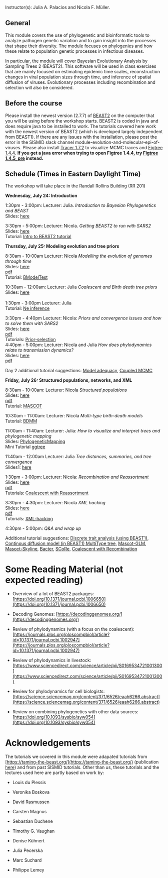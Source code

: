 


<p>  </p>

<p>  </p>

Instructor(s):
Julia A. Palacios and Nicola F. Müller.

## General

This module covers the use of phylogenetic and bioinformatic tools to analyze pathogen genetic variation and to gain insight into the processes that shape their diversity. The module focuses on phylogenies and how these relate to population genetic processes in infectious diseases.

In particular, the module will cover Bayesian Evolutionary Analysis by Sampling Trees 2 (BEAST2). This software will be used in class exercises that are mainly focused on estimating epidemic time scales, reconstruction changes in viral population sizes through time, and inference of spatial diffusion of viruses. Evolutionary processes including recombination and selection will also be considered.

## Before the course

Please install the newest version (2.7.7) of  [BEAST2](https://www.beast2.org/) on the computer that you will be using before the workshop starts.
BEAST2 is coded in java and does require java to be installed to work.
The tutorials covered here work with the newest version of BEAST2 (which is developed largely independent from BEAST1).
If there are any issues with the installation, please post the error in the SISMID slack channel module-evolution-and-molecular-epi-of-viruses.
Please also install [Tracer 1.7.2](https://github.com/beast-dev/tracer/releases/tag/v1.7.2) to visualize MCMC traces and [Figtree 1.4.4](https://github.com/rambaut/figtree/releases/tag/v1.4.4). 
**If you get a java error when trying to open Figtree 1.4.4, try [Figtree 1.4.5_pre](https://github.com/rambaut/figtree/releases/tag/v1.4.5pre) instead.**

## Schedule (Times in Eastern Daylight Time)

The workshop will take place in the Randall Rollins Building (RR 201)


**Wednesday, July 24: Introduction** <br />

1:30pm - 3:00pm: Lecturer: Julia. *Introduction to Bayesian Phylogenetics and BEAST* <br />
                Slides: [here](https://github.com/JuliaPalacios/SISMID_EvolutionaryDynamics/blob/master/Lectures/2024-07-24_Introduction.pptx?raw=true)<br />

3:30pm - 5:00pm:  Lecturer: Nicola. *Getting BEAST2 to run with SARS2* <br />
Slides: [here](https://github.com/JuliaPalacios/SISMID_EvolutionaryDynamics/blob/master/Lectures/2024-07-24_beast_introduction.pptx?raw=true)<br />
Tutorial: [Intro to BEAST2 tutorial](https://github.com/JuliaPalacios/SISMID_EvolutionaryDynamics/blob/master/Tutorials/Introduction-to-BEAST2.zip?raw=true)<br />

**Thursday, July 25: Modeling evolution and tree priors**

8:30am - 10:00am Lecturer: Nicola  *Modelling the evolution of genomes through time*<br />
                Slides: [here](https://github.com/JuliaPalacios/SISMID_EvolutionaryDynamics/blob/master/Lectures/2024-07-25-sismid_evol_nfm.pptx?raw=true)<br />
                [pdf](https://github.com/JuliaPalacios/SISMID_EvolutionaryDynamics/blob/master/Lectures/2024-07-25-sismid_evol_nfm.pdf?raw=true)<br />
                Tutorial: [BModelTest](https://github.com/JuliaPalacios/SISMID_EvolutionaryDynamics/blob/master/Tutorials/BModelTest.zip?raw=true)<br />

10:30am - 12:00am: Lecturer: Julia *Coalescent and Birth death tree priors*  <br />
                Slides: [here](https://github.com/JuliaPalacios/SISMID_EvolutionaryDynamics/blob/master/Lectures/2024-07-25_tree_priors.pptx?raw=true)<br />               
1:30pm - 3:00pm Lecturer: Julia <br/>
                 Tutorial: [Ne inference](https://github.com/JuliaPalacios/SISMID_EvolutionaryDynamics/raw/master/Tutorials/Ne_inference.zip?raw=true)<br />
                
3:30pm - 4:40pm Lecturer: Nicola: *Priors and convergence issues and how to solve them with SARS2* <br />
                Slides: [here](https://github.com/JuliaPalacios/SISMID_EvolutionaryDynamics/blob/master/Lectures/2024-07-25_priorstrouble_nfm.pptx?raw=true)<br />
                [pdf](https://github.com/JuliaPalacios/SISMID_EvolutionaryDynamics/blob/master/Lectures/2024-07-25_priorstrouble_nfm.pdf?raw=true)<br />
                Tutorials: [Prior-selection](https://github.com/JuliaPalacios/SISMID_EvolutionaryDynamics/blob/master/Tutorials/Prior-selection.zip?raw=true)<br />
4:40pm - 5:00pm: Lecturer: Nicola and Julia *How does phylodynamics relate to transmission dynamics?* <br />
                Slides: [here](https://github.com/JuliaPalacios/SISMID_EvolutionaryDynamics/blob/master/Lectures/2024-07-26-relation_phylodynamics_epidemiology.pptx?raw=true)<br />
                [pdf](https://github.com/JuliaPalacios/SISMID_EvolutionaryDynamics/blob/master/Lectures/2024-07-26-relation_phylodynamics_epidemiology.pdf?raw=true)<br />

Day 2 additional tutorial suggestions: [Model adequacy](https://taming-the-beast.org/tutorials/adequacy_tutorial/), [Coupled MCMC](https://taming-the-beast.org/tutorials/CoupledMCMC-Tutorial/)


**Friday, July 26: Structured populations, networks, and XML**

8:30am - 10:00am: Lecturer: Nicola *Structured populations* <br />
                Slides: [here](https://github.com/JuliaPalacios/SISMID_EvolutionaryDynamics/blob/master/Lectures/2024-07-26-structured_nfm.pptx?raw=true)<br />
                                [pdf](https://github.com/JuliaPalacios/SISMID_EvolutionaryDynamics/blob/master/Lectures/2024-07-26-structured_nfm.pdf?raw=true)<br />
                Tutorial: [MASCOT](https://github.com/JuliaPalacios/SISMID_EvolutionaryDynamics/blob/master/Tutorials/Mascot-Tutorial.zip?raw=true)<br />


10:30am - 11:00am: Lecturer: Nicola *Multi-type birth-death models* <br />
                Tutorial: [BDMM](https://github.com/JuliaPalacios/SISMID_EvolutionaryDynamics/blob/master/Tutorials/Structured-birth-death-model.zip?raw=true)<br />

11:00am - 11:40am: Lecturer: Julia: *How to visualize and interpret trees and phylogenetic mapping* <br />
                Slides: [PhylogeneticMapping](https://github.com/JuliaPalacios/SISMID_EvolutionaryDynamics/blob/master/Lectures/2023-07-14_phylo_mapping.pptx) <br />
                Mini Tutorial [ggtree](https://github.com/JuliaPalacios/SISMID_EvolutionaryDynamics/blob/master/Tutorials/mascot_ggtree.zip?raw=true)

11:40am - 12:00am Lecturer: Julia  *Tree distances, summaries, and tree convergence* <br />
                Slides1: [here](https://github.com/JuliaPalacios/SISMID_EvolutionaryDynamics/blob/master/Lectures/2023-07-13_Summary_Trees.pdf?raw=true)<br />  


1:30pm - 3:00pm: Lecturer: Nicola: *Recombination and Reassortment*  
                Slides: [here](https://github.com/JuliaPalacios/SISMID_EvolutionaryDynamics/blob/master/Lectures/2024-08-26-sismid_network_nfm.pptx?raw=true)  
                [pdf](https://github.com/JuliaPalacios/SISMID_EvolutionaryDynamics/blob/master/Lectures/2024-08-26-sismid_network_nfm.pdf?raw=true)  
                Tutorials: [Coalescent with Reassortment](https://github.com/JuliaPalacios/SISMID_EvolutionaryDynamics/blob/master/Tutorials/Reassortment-Tutorial.zip?raw=true)
               
3:30pm - 4:30pm: Lecturer: Nicola  *XML hacking* <br />
                Slides: [here](https://github.com/JuliaPalacios/SISMID_EvolutionaryDynamics/blob/master/Lectures/2023-07-14-xml_nfm.pptx?raw=true)<br />
                [pdf](https://github.com/JuliaPalacios/SISMID_EvolutionaryDynamics/blob/master/Lectures/2024-08-26-sismid_network_nfm.pdf?raw=true)<br />
                Tutorials: [XML-hacking](https://github.com/JuliaPalacios/SISMID_EvolutionaryDynamics/blob/master/Tutorials/XML-Tutorial.zip?raw=true)<br />
                
4:30pm - 5:00pm: *Q&A and wrap up*  <br />

Additional tutorial suggestions: [Discrete trait analysis (using BEAST1)](http://beast.community/workshop_discrete_diffusion), [Continous diffusion model (in BEAST1)](https://beast.community/continuous_traits),[MultiType tree](https://taming-the-beast.org/tutorials/Structured-coalescent/), [Mascot-GLM](https://github.com/nicfel/GLM-Tutorial), [Masoct-Skyline](https://github.com/nicfel/MascotSkyline-Tutorial/), [Bacter](https://taming-the-beast.org/tutorials/Bacter-Tutorial/), [SCoRe](https://github.com/jugne/SCoRe-tutorial), [Coalescent with Recombination](https://github.com/JuliaPalacios/SISMID_EvolutionaryDynamics/blob/master/Tutorials/Recombination-Tutorial.zip?raw=true)


# Some Reading Material (not expected reading)

- Overview of a lot of BEAST2 packages: [https://doi.org/10.1371/journal.pcbi.1006650](https://doi.org/10.1371/journal.pcbi.1006650)

- Decoding Genomes: [https://decodinggenomes.org/](https://decodinggenomes.org/)

- Review of phylodynamics (with a focus on the coalescent): [https://journals.plos.org/ploscompbiol/article?id=10.1371/journal.pcbi.1002947](https://journals.plos.org/ploscompbiol/article?id=10.1371/journal.pcbi.1002947)

- Review of phylodynamics in livestock: [https://www.sciencedirect.com/science/article/pii/S0169534721001300](https://www.sciencedirect.com/science/article/pii/S0169534721001300)

- Review for phylodynamics for cell biologists: [https://science.sciencemag.org/content/371/6526/eaah6266.abstract](https://science.sciencemag.org/content/371/6526/eaah6266.abstract)

- Review on combining phylogenetics with other data sources: [https://doi.org/10.1093/sysbio/syw054](https://doi.org/10.1093/sysbio/syw054)

# Acknowledgements

The tutorials we covered in this module were adapated tutorials from [https://taming-the-beast.org/](https://taming-the-beast.org/) (publication [here](https://academic.oup.com/sysbio/article/67/1/170/3897660)) and from past SISMID tutorials.
Other than us, these tutorials and the lectures used here are partly based on work by:

- Louis du Plessis

- Veronika Boskova

- David Rasmussen

- Carsten Magnus

- Sebastian Duchene

- Timothy G. Vaughan

- Denise Kühnert

- Julia Pecerska

- Marc Suchard

- Philippe Lemey
